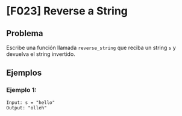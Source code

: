 # [F023] Reverse a String

## Problema

Escribe una función llamada `reverse_string` que reciba un string `s` y devuelva el string invertido.

## Ejemplos

### Ejemplo 1:
```
Input: s = "hello"
Output: "olleh"
```
